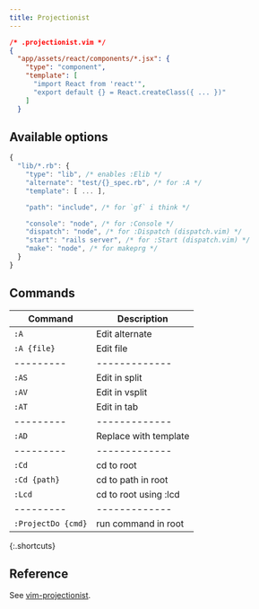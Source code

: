 ```yaml
---
title: Projectionist
---
```



```json
/* .projectionist.vim */
{
  "app/assets/react/components/*.jsx": {
    "type": "component",
    "template": [
      "import React from 'react'",
      "export default {} = React.createClass({ ... })"
    ]
  }
```

## Available options

```js
{
  "lib/*.rb": {
    "type": "lib", /* enables :Elib */
    "alternate": "test/{}_spec.rb", /* for :A */
    "template": [ ... ],

    "path": "include", /* for `gf` i think */

    "console": "node", /* for :Console */
    "dispatch": "node", /* for :Dispatch (dispatch.vim) */
    "start": "rails server", /* for :Start (dispatch.vim) */
    "make": "node", /* for makeprg */
  }
}
```

## Commands

| Command | Description |
|---------|-------------|
| `:A` | Edit alternate |
| `:A {file}` | Edit file |
|---------|-------------|
| `:AS` | Edit in split |
| `:AV` | Edit in vsplit |
| `:AT` | Edit in tab |
|---------|-------------|
| `:AD` | Replace with template |
|---------|-------------|
| `:Cd` | cd to root |
| `:Cd {path}` | cd to path in root |
| `:Lcd` | cd to root using :lcd |
|---------|-------------|
| `:ProjectDo {cmd}` | run command in root |
{:.shortcuts}

## Reference

See [vim-projectionist](https://github.com/tpope/vim-projectionist).
